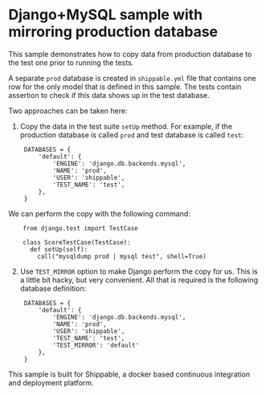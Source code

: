 Django+MySQL sample with mirroring production database
======================================================

This sample demonstrates how to copy data from production database to the test one prior to running the tests.

A separate `prod` database is created in `shippable.yml` file that contains one row for the only model that is
defined in this sample. The tests contain assertion to check if this data shows up in the test database.

Two approaches can be taken here:

1. Copy the data in the test suite `setUp` method. For example, if the production database is called `prod` and
test database is called `test`:

        DATABASES = {
            'default': {
                'ENGINE': 'django.db.backends.mysql',
                'NAME': 'prod',
                'USER': 'shippable',
                'TEST_NAME': 'test',
            },
        }

  We can perform the copy with the following command:

        from django.test import TestCase

        class ScoreTestCase(TestCase):
          def setUp(self):
            call("mysqldump prod | mysql test", shell=True)

2. Use `TEST_MIRROR` option to make Django perform the copy for us. This is a little bit hacky, but very
convenient. All that is required is the following database definition:

        DATABASES = {
            'default': {
                'ENGINE': 'django.db.backends.mysql',
                'NAME': 'prod',
                'USER': 'shippable',
                'TEST_NAME': 'test',
                'TEST_MIRROR': 'default'
            },
        }

This sample is built for Shippable, a docker based continuous integration and deployment platform.
